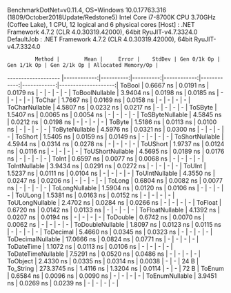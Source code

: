 
BenchmarkDotNet=v0.11.4, OS=Windows 10.0.17763.316 (1809/October2018Update/Redstone5)
Intel Core i7-8700K CPU 3.70GHz (Coffee Lake), 1 CPU, 12 logical and 6 physical cores
  [Host]     : .NET Framework 4.7.2 (CLR 4.0.30319.42000), 64bit RyuJIT-v4.7.3324.0
  DefaultJob : .NET Framework 4.7.2 (CLR 4.0.30319.42000), 64bit RyuJIT-v4.7.3324.0


             Method |        Mean |     Error |    StdDev | Gen 0/1k Op | Gen 1/1k Op | Gen 2/1k Op | Allocated Memory/Op |
------------------- |------------:|----------:|----------:|------------:|------------:|------------:|--------------------:|
             ToBool |   0.6667 ns | 0.0191 ns | 0.0179 ns |           - |           - |           - |                   - |
     ToBoolNullable |   3.9404 ns | 0.0198 ns | 0.0185 ns |           - |           - |           - |                   - |
             ToChar |   1.7667 ns | 0.0169 ns | 0.0158 ns |           - |           - |           - |                   - |
     ToCharNullable |   4.5807 ns | 0.0232 ns | 0.0217 ns |           - |           - |           - |                   - |
            ToSByte |   1.5407 ns | 0.0065 ns | 0.0054 ns |           - |           - |           - |                   - |
    ToSByteNullable |   4.5845 ns | 0.0212 ns | 0.0198 ns |           - |           - |           - |                   - |
             ToByte |   1.5186 ns | 0.0113 ns | 0.0100 ns |           - |           - |           - |                   - |
     ToByteNullable |   4.5976 ns | 0.0321 ns | 0.0300 ns |           - |           - |           - |                   - |
            ToShort |   1.5405 ns | 0.0159 ns | 0.0149 ns |           - |           - |           - |                   - |
    ToShortNullable |   4.5944 ns | 0.0314 ns | 0.0278 ns |           - |           - |           - |                   - |
           ToUShort |   1.9737 ns | 0.0124 ns | 0.0116 ns |           - |           - |           - |                   - |
   ToUShortNullable |   4.5695 ns | 0.0189 ns | 0.0176 ns |           - |           - |           - |                   - |
              ToInt |   0.6597 ns | 0.0077 ns | 0.0068 ns |           - |           - |           - |                   - |
      ToIntNullable |   3.9434 ns | 0.0291 ns | 0.0272 ns |           - |           - |           - |                   - |
             ToUInt |   1.5237 ns | 0.0111 ns | 0.0104 ns |           - |           - |           - |                   - |
     ToUIntNullable |   4.3550 ns | 0.0247 ns | 0.0206 ns |           - |           - |           - |                   - |
             ToLong |   0.6804 ns | 0.0082 ns | 0.0077 ns |           - |           - |           - |                   - |
     ToLongNullable |   1.5904 ns | 0.0120 ns | 0.0106 ns |           - |           - |           - |                   - |
            ToULong |   1.5381 ns | 0.0163 ns | 0.0152 ns |           - |           - |           - |                   - |
    ToULongNullable |   2.4702 ns | 0.0284 ns | 0.0266 ns |           - |           - |           - |                   - |
            ToFloat |   0.6720 ns | 0.0142 ns | 0.0133 ns |           - |           - |           - |                   - |
    ToFloatNullable |   4.1392 ns | 0.0207 ns | 0.0194 ns |           - |           - |           - |                   - |
           ToDouble |   0.6742 ns | 0.0070 ns | 0.0062 ns |           - |           - |           - |                   - |
   ToDoubleNullable |   1.8097 ns | 0.0123 ns | 0.0115 ns |           - |           - |           - |                   - |
          ToDecimal |   5.4660 ns | 0.0345 ns | 0.0323 ns |           - |           - |           - |                   - |
  ToDecimalNullable |  17.0666 ns | 0.0824 ns | 0.0771 ns |           - |           - |           - |                   - |
         ToDateTime |   1.1072 ns | 0.0113 ns | 0.0106 ns |           - |           - |           - |                   - |
 ToDateTimeNullable |   7.5291 ns | 0.0520 ns | 0.0486 ns |           - |           - |           - |                   - |
           ToObject |   2.4330 ns | 0.0335 ns | 0.0314 ns |      0.0038 |           - |           - |                24 B |
          To_String | 273.3745 ns | 1.4116 ns | 1.3204 ns |      0.0114 |           - |           - |                72 B |
             ToEnum |   0.6584 ns | 0.0096 ns | 0.0090 ns |           - |           - |           - |                   - |
     ToEnumNullable |   3.9451 ns | 0.0269 ns | 0.0239 ns |           - |           - |           - |                   - |
